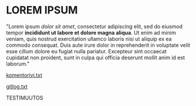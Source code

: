 # LOREM IPSUM

"Lorem ipsum *dolor sit amet*, consectetur adipiscing elit, sed do eiusmod tempor **incididunt ut labore et dolore magna aliqua**. Ut enim ad minim veniam, quis nostrud exercitation ullamco laboris nisi ut aliquip ex ea commodo consequat. Duis aute irure dolor in reprehenderit in voluptate velit esse cillum dolore eu fugiat nulla pariatur. Excepteur sint occaecat cupidatat non proident, sunt in culpa qui officia deserunt mollit anim id est laborum."

[komentorivi.txt](https://github.com/vlappala/ot-harjoitustyoSYKSY19/blob/master/laskarit/viikko1/komentorivi.txt)

[gitlog.txt](https://github.com/vlappala/ot-harjoitustyoSYKSY19/blob/master/laskarit/viikko1/gitlog.txt)

TESTIMUUTOS
